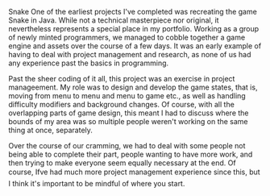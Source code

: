 Snake
One of the earliest projects I've completed was recreating the game Snake in Java. While not a technical masterpiece nor original, it nevertheless represents a special place in my portfolio. Working as a group of newly minted programmers, we managed to cobble together a game engine and assets over the course of a few days. It was an early example of having to deal with project management and research, as none of us had any experience past the basics in programming. 

Past the sheer coding of it all, this project was an exercise in project manageement. My role was to design and develop the game states, that is, moving from menu to menu and menu to game etc., as well as handling difficulty modifiers and background changes. Of course, with all the overlapping parts of game design, this meant I had to discuss where the bounds of my area was so multiple people weren't working on the same thing at once, separately. 

Over the course of our cramming, we had to deal with some people not being able to complete their part, people wanting to have more work, and then trying to make everyone seem equally necessary at the end. Of course, Ifve had much more project management experience since this, but I think it's important to be mindful of where you start.
